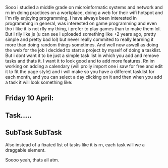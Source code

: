 Sooo i studied a middle grade on microinformatic systems and network and rn im doing practices on a workplace, doing a web for their wifi hotspot and I'm rlly enjoying programming. I have always been interested in programming in general, was interested on game programming and even tho i like it is not rlly my thing, i prefer to play games than to make them lol. But i rlly like js (u can see i uploaded something like +2 years ago, pretty simple and pretty bad lol) but never really commited to really learning it more than doing random things sometimes. And well now aswell as doing the web for the job i decided to start a project by myself of doing a tasklist. But i dont want it to be just a simple task list in which you add and remove tasks and thats it. I want it to look good and to add more features. Rn im working on adding a calendary (will prolly import one i saw for free and edit it to fit the page style) and i will make so you have a different tasklist for each month, and you can select a day clicking on it and then when you add a task it will look something like:

Friday 10 April:
------------------
Task.....
------------------
SubTask
SubTask
------------------
Also instead of a fixated list of tasks like it is rn, each task will we a draggable element.

Soooo yeah, thats all atm.
